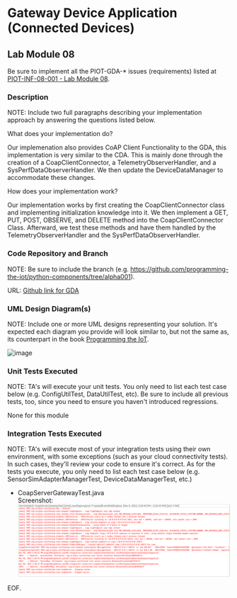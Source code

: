 # Gateway Device Application (Connected Devices)

## Lab Module 08

Be sure to implement all the PIOT-GDA-* issues (requirements) listed at [PIOT-INF-08-001 - Lab Module 08](https://github.com/orgs/programming-the-iot/projects/1#column-10488501).

### Description

NOTE: Include two full paragraphs describing your implementation approach by answering the questions listed below.

What does your implementation do? 

Our implemenation also provides CoAP Client Functionality to the GDA, this implementation is very similar to the CDA. This is mainly done through the creation of a CoapClientConnector, a TelemetryObserverHandler, and a SysPerfDataObserverHandler. We then update the DeviceDataManager to accommodate these changes.

How does your implementation work?

Our implementation works by first creating the CoapClientConnector class and implementing initialization knowledge into it. We then implement a GET, PUT, POST, OBSERVE, and DELETE method into the CoapClientConnector Class. Afterward, we test these methods and have them handled by the TelemetryObserverHandler and the SysPerfDataObserverHandler.

### Code Repository and Branch

NOTE: Be sure to include the branch (e.g. https://github.com/programming-the-iot/python-components/tree/alpha001).

URL: [Github link for GDA](https://github.com/BanSuth/piot-java-components/tree/labmodule08)

### UML Design Diagram(s)

NOTE: Include one or more UML designs representing your solution. It's expected each
diagram you provide will look similar to, but not the same as, its counterpart in the
book [Programming the IoT](https://learning.oreilly.com/library/view/programming-the-internet/9781492081401/).

![image](https://github.com/BanSuth/book-exercise-docs-Group1/assets/62486958/413a21d9-a4da-4214-89e2-9e5a4bc7006b)


### Unit Tests Executed

NOTE: TA's will execute your unit tests. You only need to list each test case below
(e.g. ConfigUtilTest, DataUtilTest, etc). Be sure to include all previous tests, too,
since you need to ensure you haven't introduced regressions.

None for this module

### Integration Tests Executed

NOTE: TA's will execute most of your integration tests using their own environment, with
some exceptions (such as your cloud connectivity tests). In such cases, they'll review
your code to ensure it's correct. As for the tests you execute, you only need to list each
test case below (e.g. SensorSimAdapterManagerTest, DeviceDataManagerTest, etc.)

- CoapServerGatewayTest.java  
Screenshot:
![CoapServerGatewayTest](Images/CoapServerGatewayTest_INT.PNG)

EOF.

